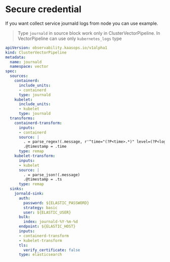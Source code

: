 # Secure credential

If you want collect service journald logs from node you can use example.

> Type `journald` in source block work only in ClusterVectorPipeline. In VectorPipeline can use only `kubernetes_logs` type


```yaml
apiVersion: observability.kaasops.io/v1alpha1
kind: ClusterVectorPipeline
metadata:
  name: journald
  namespace: vector
spec:
  sources:
    containerd:
      include_units:
      - containerd
      type: journald
    kubelet:
      include_units:
      - kubelet
      type: journald
  transforms:
    containerd-transform:
      inputs:
      - containerd
      source: |
        . = parse_regex!(.message, r'^time="(?P<time>.*)" level=(?P<loglevel>[\w]+.) msg="(?P<message>.*)"$')
        .@timestamp = .time
      type: remap
    kubelet-transform:
      inputs:
      - kubelet
      source: |
        . = parse_json!(.message)
        .@timestamp = .ts
      type: remap
  sinks:
    jornald-sink:
      auth:
        password: ${ELASTIC_PASSWORD}
        strategy: basic
        user: ${ELASTIC_USER}
      bulk:
        index: journald-%Y-%m-%d
      endpoint: ${ELASTIC_HOST}
      inputs:
      - containerd-transform
      - kubelet-transform
      tls:
        verify_certificate: false
      type: elasticsearch
```
